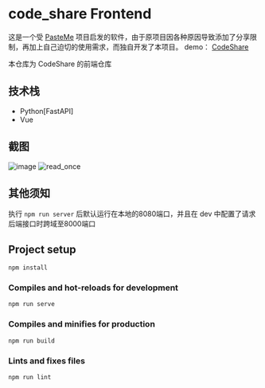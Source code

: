 # code_share Frontend

这是一个受 [PasteMe](https://github.com/LucienShui/PasteMe) 项目启发的软件，由于原项目因各种原因导致添加了分享限制，再加上自己迫切的使用需求，而独自开发了本项目。 demo： [CodeShare](http://code.6yfz.cn/#/CodeShare) 

本仓库为 CodeShare 的前端仓库

## 技术栈

- Python[FastAPI]
- Vue

## 截图

![image](https://cdn.jsdelivr.net/gh/liuyunfz/picgo_pictures/img/image-20211221162737180.png)
![read_once](https://cdn.jsdelivr.net/gh/liuyunfz/picgo_pictures/img/image-20211221170600036.png)

## 其他须知

执行 `npm run server` 后默认运行在本地的8080端口，并且在 dev 中配置了请求后端接口时跨域至8000端口

## Project setup

```
npm install
```

### Compiles and hot-reloads for development
```
npm run serve
```

### Compiles and minifies for production
```
npm run build
```

### Lints and fixes files
```
npm run lint
```

